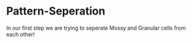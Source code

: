 # Pattern-Seperation


In our first step we are trying to seperate Mossy and Granular cells from each other!

